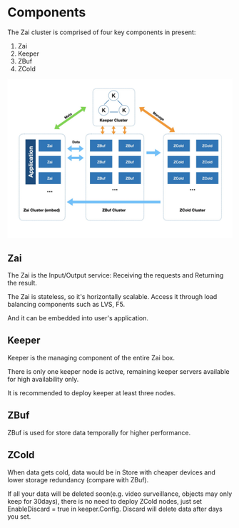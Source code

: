 Components
===

The Zai cluster is comprised of four key components in present: 

1. Zai
2. Keeper
3. ZBuf
4. ZCold

![architecture](../img/arch.jpg)

## Zai

The Zai is the Input/Output service: Receiving the requests and Returning the result.

The Zai is stateless, so it's horizontally scalable. Access it through load balancing components such as LVS, F5.

And it can be embedded into user's application.

## Keeper

Keeper is the managing component of the entire Zai box. 

There is only one keeper node is active, remaining keeper servers available for high availability only. 

It is recommended to deploy keeper at least three nodes.

## ZBuf

ZBuf is used for store data temporally for higher performance.

## ZCold

When data gets cold, data would be in Store with cheaper devices and lower storage redundancy (compare with ZBuf).

If all your data will be deleted soon(e.g. video surveillance, objects may only keep for 30days), 
there is no need to deploy ZCold nodes, just set EnableDiscard = true in keeper.Config. 
Discard will delete data after days you set.


